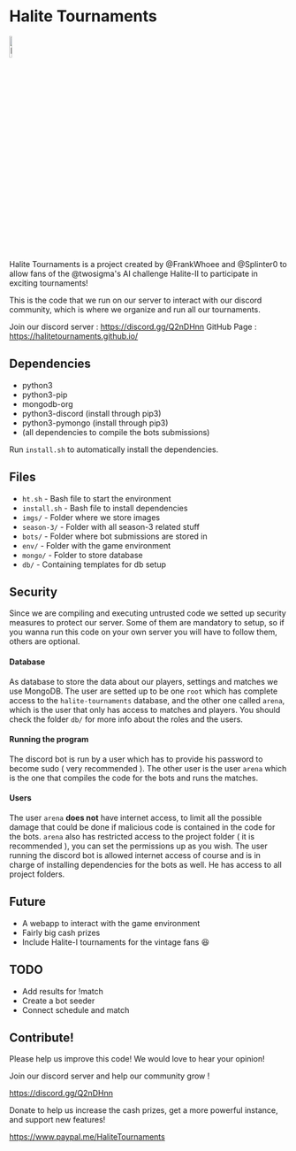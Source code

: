 # Halite Tournaments

<img src="imgs/HTLogo.svg" alt="Logo" width=10%/>

Halite Tournaments is a project created by @FrankWhoee and @Splinter0
to allow fans of the @twosigma's AI challenge Halite-II to participate
in exciting tournaments!

This is the code that we run on our server to interact with our discord
community, which is where we organize and run all our tournaments.

Join our discord server : https://discord.gg/Q2nDHnn
GitHub Page : https://halitetournaments.github.io/

## Dependencies

- python3
- python3-pip
- mongodb-org
- python3-discord (install through pip3)
- python3-pymongo (install through pip3)
- (all dependencies to compile the bots submissions)

Run `install.sh` to automatically install the dependencies.

## Files

- `ht.sh` - Bash file to start the environment
- `install.sh` - Bash file to install dependencies
- `imgs/` - Folder where we store images
- `season-3/` - Folder with all season-3 related stuff
- `bots/` - Folder where bot submissions are stored in
- `env/` - Folder with the game environment
- `mongo/` - Folder to store database
- `db/` - Containing templates for db setup

## Security

Since we are compiling and executing untrusted code we setted up
security measures to protect our server.
Some of them are mandatory to setup, so if you wanna run this
code on your own server you will have to follow them, others are
optional.

#### Database
As database to store the data about our players, settings and matches
we use MongoDB. The user are setted up to be one `root` which has
complete access to the `halite-tournaments` database, and the other
one called `arena`, which is the user that only has access to matches
and players. You should check the folder `db/` for more info about
the roles and the users.

#### Running the program
The discord bot is run by a user which has to provide his password to
become sudo ( very recommended ). The other user is the user `arena`
which is the one that compiles the code for the bots and runs the
matches.

#### Users
The user `arena` **does not** have internet access, to limit
all the possible damage that could be done if malicious code
is contained in the code for the bots. `arena` also has restricted
access to the project folder ( it is recommended ), you can set the
permissions up as you wish.
The user running the discord bot is allowed internet access of course
and is in charge of installing dependencies for the bots as well.
He has access to all project folders.

## Future

- A webapp to interact with the game environment
- Fairly big cash prizes
- Include Halite-I tournaments for the vintage fans :laughing:

## TODO

- Add results for !match
- Create a bot seeder
- Connect schedule and match

## Contribute!

Please help us improve this code! We would love to hear your opinion!

Join our discord server and help our community grow !

https://discord.gg/Q2nDHnn

Donate to help us increase the cash prizes, get a more powerful instance, and support new features!

https://www.paypal.me/HaliteTournaments
